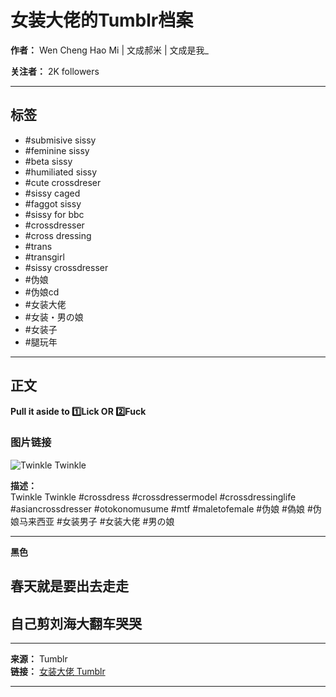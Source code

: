 # 女装大佬的Tumblr档案

**作者：** Wen Cheng Hao Mi | 文成郝米 | 文成是我_

**关注者：** 2K followers

---

## 标签
- #submisive sissy
- #feminine sissy
- #beta sissy
- #humiliated sissy
- #cute crossdreser
- #sissy caged
- #faggot sissy
- #sissy for bbc
- #crossdresser
- #cross dressing
- #trans
- #transgirl
- #sissy crossdresser
- #伪娘
- #伪娘cd
- #女装大佬
- #女装・男の娘
- #女装子
- #腿玩年

---

## 正文

**Pull it aside to 1️⃣Lick OR 2️⃣Fuck**

### 图片链接

![Twinkle Twinkle](https://www.instagram.com/p/Cp2yINCBQ9s/?igshid=NGJjMDIxMWI=)

**描述：**  
Twinkle Twinkle #crossdress #crossdressermodel #crossdressinglife #asiancrossdresser #otokonomusume #mtf #maletofemale #伪娘 #偽娘 #伪娘马来西亚 #女装男子 #女装大佬 #男の娘

---

**黑色**

## 春天就是要出去走走

## 自己剪刘海大翻车哭哭

---

**来源：** Tumblr  
**链接：** [女装大佬 Tumblr](https://www.tumblr.com)

---